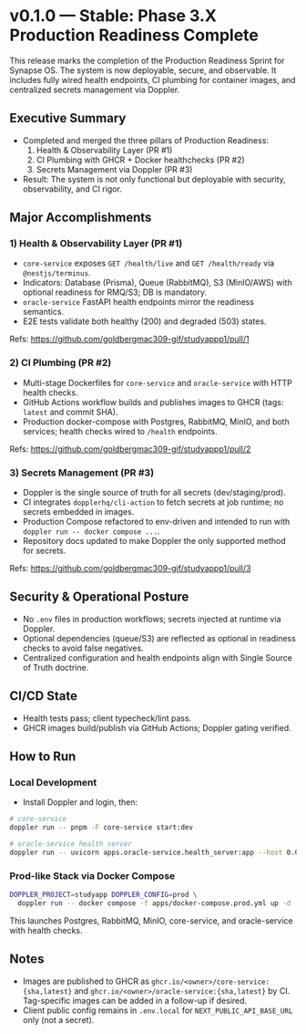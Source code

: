 # v0.1.0 — Stable: Phase 3.X Production Readiness Complete

This release marks the completion of the Production Readiness Sprint for Synapse OS. The system is now deployable, secure, and observable. It includes fully wired health endpoints, CI plumbing for container images, and centralized secrets management via Doppler.

## Executive Summary
- Completed and merged the three pillars of Production Readiness:
  1) Health & Observability Layer (PR #1)
  2) CI Plumbing with GHCR + Docker healthchecks (PR #2)
  3) Secrets Management via Doppler (PR #3)
- Result: The system is not only functional but deployable with security, observability, and CI rigor.

## Major Accomplishments

### 1) Health & Observability Layer (PR #1)
- `core-service` exposes `GET /health/live` and `GET /health/ready` via `@nestjs/terminus`.
- Indicators: Database (Prisma), Queue (RabbitMQ), S3 (MinIO/AWS) with optional readiness for RMQ/S3; DB is mandatory.
- `oracle-service` FastAPI health endpoints mirror the readiness semantics.
- E2E tests validate both healthy (200) and degraded (503) states.

Refs: https://github.com/goldbergmac309-gif/studyappp1/pull/1

### 2) CI Plumbing (PR #2)
- Multi-stage Dockerfiles for `core-service` and `oracle-service` with HTTP health checks.
- GitHub Actions workflow builds and publishes images to GHCR (tags: `latest` and commit SHA).
- Production docker-compose with Postgres, RabbitMQ, MinIO, and both services; health checks wired to `/health` endpoints.

Refs: https://github.com/goldbergmac309-gif/studyappp1/pull/2

### 3) Secrets Management (PR #3)
- Doppler is the single source of truth for all secrets (dev/staging/prod).
- CI integrates `dopplerhq/cli-action` to fetch secrets at job runtime; no secrets embedded in images.
- Production Compose refactored to env-driven and intended to run with `doppler run -- docker compose ...`.
- Repository docs updated to make Doppler the only supported method for secrets.

Refs: https://github.com/goldbergmac309-gif/studyappp1/pull/3

## Security & Operational Posture
- No `.env` files in production workflows; secrets injected at runtime via Doppler.
- Optional dependencies (queue/S3) are reflected as optional in readiness checks to avoid false negatives.
- Centralized configuration and health endpoints align with Single Source of Truth doctrine.

## CI/CD State
- Health tests pass; client typecheck/lint pass.
- GHCR images build/publish via GitHub Actions; Doppler gating verified.

## How to Run

### Local Development
- Install Doppler and login, then:
```bash
# core-service
doppler run -- pnpm -F core-service start:dev

# oracle-service health server
doppler run -- uvicorn apps.oracle-service.health_server:app --host 0.0.0.0 --port 8081
```

### Prod-like Stack via Docker Compose
```bash
DOPPLER_PROJECT=studyapp DOPPLER_CONFIG=prod \
  doppler run -- docker compose -f apps/docker-compose.prod.yml up -d
```
This launches Postgres, RabbitMQ, MinIO, core-service, and oracle-service with health checks.

## Notes
- Images are published to GHCR as `ghcr.io/<owner>/core-service:{sha,latest}` and `ghcr.io/<owner>/oracle-service:{sha,latest}` by CI. Tag-specific images can be added in a follow-up if desired.
- Client public config remains in `.env.local` for `NEXT_PUBLIC_API_BASE_URL` only (not a secret).
